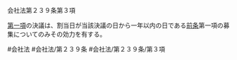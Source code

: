 会社法第２３９条第３項

[第一項](会社法＿＿＿＿第２３９条第１項)の決議は、割当日が当該決議の日から一年以内の日である[前条](会社法＿＿＿＿第２３８条第１項)第一項の募集についてのみその効力を有する。

#会社法
#会社法/第２３９条
#会社法/第２３９条/第３項
